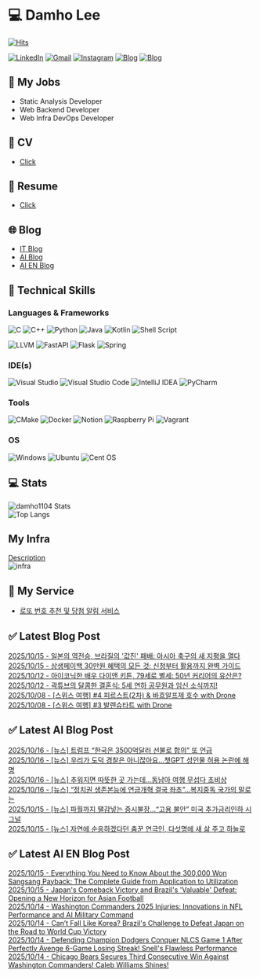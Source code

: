 
# 💻 Damho Lee

[![Hits](https://hits.seeyoufarm.com/api/count/incr/badge.svg?url=https%3A%2F%2Fgithub.com%2Fdamho1104&count_bg=%233D9CC8&title_bg=%23555555&icon=&icon_color=%23E7E7E7&title=hits&edge_flat=false)](https://hits.seeyoufarm.com)  

[![LinkedIn](https://img.shields.io/badge/Linkedin-%230077B5.svg?style=flat&logo=linkedin&logoColor=white)](https://www.linkedin.com/in/damho1104/)
[![Gmail](https://img.shields.io/badge/Gmail-D14836?style=flat&logo=gmail&logoColor=white)](mailto:damho1104@gmail.com)
[![Instagram](https://img.shields.io/badge/Instargram-%23E4405F.svg?style=flat&logo=Instagram&logoColor=white)](https://www.instagram.com/damho1104/)
[![Blog](https://img.shields.io/badge/Blog-%23000000.svg?style=flat&logo=Tistory&logoColor=white)](https://dmomo.co.kr/)
[![Blog](https://img.shields.io/badge/Blog-%23000000.svg?style=flat&logo=WordPress&logoColor=white)](https://blog.ai.dmomo.co.kr/)

## 📃 My Jobs
- Static Analysis Developer
- Web Backend Developer
- Web Infra DevOps Developer

## 📰 CV
- [Click](https://resume.dmomo.net/damho.lee/resume)  

## 📘 Resume
- [Click](https://damho1104.notion.site/8af3191b9815406d95708d9a0cea5a9e)  

## 🌐 Blog
- [IT Blog](https://dmomo.co.kr/)
- [AI Blog](https://blog.ai.dmomo.co.kr/)
- [AI EN Blog](https://ai.trend.dmomo.co.kr/)

## 💪 Technical Skills
### Languages & Frameworks
![C](https://img.shields.io/badge/c-%2300599C.svg?style=flat&logo=c&logoColor=white)
![C++](https://img.shields.io/badge/c++-%2300599C.svg?style=flat&logo=c%2B%2B&logoColor=white)
![Python](https://img.shields.io/badge/Python-3776AB.svg?&style=flat&logo=Python&logoColor=white)
![Java](https://img.shields.io/badge/java-%23ED8B00.svg?style=flat&logo=openjdk&logoColor=white)
![Kotlin](https://img.shields.io/badge/Kotlin-%237F52FF.svg?style=flat&logo=Kotlin&logoColor=white)
![Shell Script](https://img.shields.io/badge/Shell_script-%23121011.svg?style=flat&logo=gnu-bash&logoColor=white)  
  
![LLVM](https://img.shields.io/badge/LLVM/Clang-000B1D.svg?&style=flat&logo=LLVM&logoColor=white)
![FastAPI](https://img.shields.io/badge/FastAPI-005571?style=flat&logo=fastapi)
![Flask](https://img.shields.io/badge/Flask-%23000.svg?style=flat&logo=flask&logoColor=white)
![Spring](https://img.shields.io/badge/Springboot-%236DB33F.svg?style=flat&logo=spring&logoColor=white)
  
  
### IDE(s)
![Visual Studio](https://img.shields.io/badge/Visual%20Studio-5C2D91.svg?style=flat&logo=visual-studio&logoColor=white) 
![Visual Studio Code](https://img.shields.io/badge/Visual%20Studio%20Code-0078d7.svg?style=flat&logo=visual-studio-code&logoColor=white)
![IntelliJ IDEA](https://img.shields.io/badge/IntelliJIDEA-000000.svg?style=flat&logo=intellij-idea&logoColor=white) 
![PyCharm](https://img.shields.io/badge/PyCharm-143?style=flat&logo=pycharm&logoColor=black&color=black&labelColor=green) 


### Tools
![CMake](https://img.shields.io/badge/CMake-%23008FBA.svg?style=flat&logo=cmake&logoColor=white)
![Docker](https://img.shields.io/badge/docker-%230db7ed.svg?style=flat&logo=docker&logoColor=white)
![Notion](https://img.shields.io/badge/Notion-%23000000.svg?style=flat&logo=notion&logoColor=white)
![Raspberry Pi](https://img.shields.io/badge/-RaspberryPi-C51A4A?style=flat&logo=Raspberry-Pi)
![Vagrant](https://img.shields.io/badge/Vagrant-%231563FF.svg?style=flat&logo=vagrant&logoColor=white)


### OS
![Windows](https://img.shields.io/badge/Windows-0078D6?style=flat&logo=windows&logoColor=white)
![Ubuntu](https://img.shields.io/badge/Ubuntu-E95420?style=flat&logo=ubuntu&logoColor=white)
![Cent OS](https://img.shields.io/badge/Cent%20OS-002260?style=flat&logo=centos&logoColor=F0F0F0)


## :computer: Stats
![damho1104 Stats](https://github-readme-stats.vercel.app/api?username=damho1104&hide=issues&show_icons=true&show=prs_merged,prs_merged_percentage&theme=chartreuse-dark)  
![Top Langs](https://github-readme-stats.vercel.app/api/top-langs/?username=damho1104&layout=compact&theme=chartreuse-dark)


## My Infra
[Description](https://dmomo.co.kr/444)  
![infra](https://nextcloud.dmomo.net/apps/files_sharing/publicpreview/EtWDB9RaEXyf4FT?file=/&fileId=142416&x=6016&y=3384&a=true&etag=eee0bc0c4308201c786211582fdbc678)  





## 📣 My Service
- [로또 번호 추천 및 당첨 알림 서비스](https://lotto.dmomo.co.kr/)  


## ✅ Latest Blog Post

[2025/10/15 - 일본의 역전승, 브라질의 '값진' 패배: 아시아 축구의 새 지평을 열다](https://dmomo.co.kr/737) <br/>
[2025/10/15 - 상생페이백 30만원 혜택의 모든 것: 신청부터 활용까지 완벽 가이드](https://dmomo.co.kr/736) <br/>
[2025/10/12 - 아이코닉한 배우 다이앤 키튼, 79세로 별세: 50년 커리어의 유산은?](https://dmomo.co.kr/735) <br/>
[2025/10/12 - 곽튜브의 달콤한 결혼식: 5세 연하 공무원과 임신 소식까지!](https://dmomo.co.kr/734) <br/>
[2025/10/08 - [스위스 여행] #4 피르스트(2차) &amp; 바흐알프제 호수 with Drone](https://dmomo.co.kr/733) <br/>
[2025/10/08 - [스위스 여행] #3 발렌슈타트 with Drone](https://dmomo.co.kr/732) <br/>

## ✅ Latest AI Blog Post
[2025/10/16 - [뉴스] 트럼프 “한국은 3500억달러 선불로 합의” 또 언급](https://blog.ai.dmomo.co.kr/news/12015) <br/>
[2025/10/16 - [뉴스] 우리가 도덕 경찰은 아니잖아요…챗GPT 성인물 허용 논란에 해명](https://blog.ai.dmomo.co.kr/news/12012) <br/>
[2025/10/16 - [뉴스] 추워지면 따뜻한 곳 가는데…동남아 여행 무섭다 초비상](https://blog.ai.dmomo.co.kr/news/12009) <br/>
[2025/10/16 - [뉴스] “정치권 생존본능에 연금개혁 결국 좌초”…복지중독 국가의 말로는](https://blog.ai.dmomo.co.kr/news/12006) <br/>
[2025/10/15 - [뉴스] 파월까지 땔감넣는 증시불장…“고용 불안” 미국 추가금리인하 시그널](https://blog.ai.dmomo.co.kr/news/12003) <br/>
[2025/10/15 - [뉴스] 자연에 순응하겠다던 춤꾼 연극인, 다섯명에 새 삶 주고 하늘로](https://blog.ai.dmomo.co.kr/news/12000) <br/>

## ✅ Latest AI EN Blog Post
[2025/10/15 - Everything You Need to Know About the 300,000 Won Sangsang Payback: The Complete Guide from Application to Utilization](https://ai.trend.dmomo.co.kr/2025/10/everything-you-need-to-know-about.html) <br/>
[2025/10/15 - Japan's Comeback Victory and Brazil's 'Valuable' Defeat: Opening a New Horizon for Asian Football](https://ai.trend.dmomo.co.kr/2025/10/japans-comeback-victory-and-brazils.html) <br/>
[2025/10/14 - Washington Commanders 2025 Injuries: Innovations in NFL Performance and AI Military Command](https://ai.trend.dmomo.co.kr/2025/10/washington-commanders-2025-injuries.html) <br/>
[2025/10/14 - Can’t Fall Like Korea? Brazil's Challenge to Defeat Japan on the Road to World Cup Victory](https://ai.trend.dmomo.co.kr/2025/10/cant-fall-like-korea-brazils-challenge.html) <br/>
[2025/10/14 - Defending Champion Dodgers Conquer NLCS Game 1 After Perfectly Avenge 6-Game Losing Streak! Snell's Flawless Performance](https://ai.trend.dmomo.co.kr/2025/10/defending-champion-dodgers-conquer-nlcs.html) <br/>
[2025/10/14 - Chicago Bears Secures Third Consecutive Win Against Washington Commanders! Caleb Williams Shines!](https://ai.trend.dmomo.co.kr/2025/10/chicago-bears-secures-third-consecutive.html) <br/>
